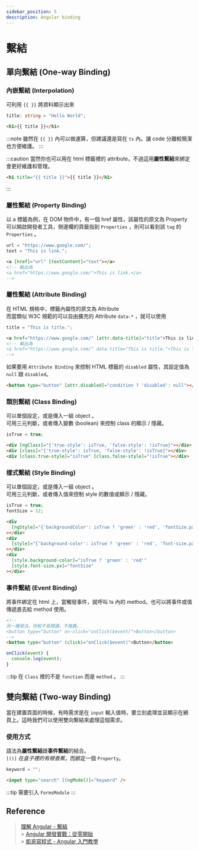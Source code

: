 ```yaml
---
sidebar_position: 5
description: Angular binding
---
```


# 繫結

## 單向繫結 (One-way Binding)

### 內嵌繫結 (Interpolation)

可利用 `{{ }}` 將資料顯示出來

```typescript
title: string = "Hello World";
```

```html
<h1>{{ title }}</h1>
```

:::note
雖然在 `{{ }}` 內可以做運算，但建議還是寫在 `ts` 內。讓 code 分離較簡潔也方便維護。
:::

:::caution
當然你也可以用在 html 標籤裡的 attribute，不過這用**屬性繫結**來綁定會更好維護和管理。

```html
<h1 title="{{ title }}">{{ title }}</h1>
```

:::

### 屬性繫結 (Property Binding)

以 a 標籤為例，在 DOM 物件中，有一個 href 屬性，該屬性的原文為 Property<br />
可以開啟開發者工具，側邊欄的頁籤指到 `Properties` ，則可以看到該 `tag` 的 `Properties` 。

```typescript
url = "https://www.google.com/";
text = "This is link.";
```

```html
<a [href]="url" [textContent]="text"></a>
<!-- 輸出為
<a href="https://www.google.com/">This is link.</a>
-->
```

### 屬性繫結 (Attribute Binding)

在 HTML 規格中，標籤內屬性的原文為 Attribute<br />
而當類似 W3C 規範的可以自由擴充的 Attribute `data-*` ，就可以使用

```typescript
title = "This is title.";
```

```html
<a href="https://www.google.com/" [attr.data-title]="title">This is link.</a>
<!-- 輸出為
<a href="https://www.google.com/" data-title="This is title.">This is link.</a>
-->
```

如果要用 `Attribute Binding` 來控制 HTML 標籤的 `disabled` 屬性，其設定值為 `null` 跟 `disabled`。

```html
<button type="button" [attr.disabled]="condition ? 'disabled': null"></button>
```

### 類別繫結 (Class Binding)

可以單個設定，或是傳入一組 object 。<br />
可用三元判斷，或者傳入變數 (boolean) 來控制 class 的顯示 / 隱藏。

```typescript
isTrue = true;
```

```html
<div [ngClass]="{'true-style': isTrue, 'false-style': !isTrue}"></div>
<div [class]="{'true-style': isTrue, 'false-style': !isTrue}"></div>
<div [class.true-style]="isTrue" [class.false-style]="!isTrue"></div>
```

### 樣式繫結 (Style Binding)

可以單個設定，或是傳入一組 object 。<br />
可用三元判斷，或者傳入值來控制 style 的數值或顯示 / 隱藏。

```typescript
isTrue = true;
fontSize = 12;
```

```html
<div
  [ngStyle]="{'backgroundColor': isTrue ? 'green' : 'red', 'fontSize.px': fontSize}"
></div>
<div
  [style]="{'background-color': isTrue ? 'green' : 'red', 'font-size.px': fontSize}"
></div>
<div
  [style.background-color]="isTrue ? 'green' : 'red'"
  [style.font-size.px]="fontSize"
></div>
```

### 事件繫結 (Event Binding)

將事件綁定在 html 上，當觸發事件，就呼叫 ts 內的 method。也可以將事件或值傳遞進去給 method 使用。

```html
<!--
另一種寫法，但較不易閱讀，不推薦。
<button type="button" on-click="onClick($event)">Button</button>
-->
<button type="button" (click)="onClick($event)">Button</button>
```

```typescript
onClick(event) {
  console.log(event);
}
```

:::tip
在 `Class` 裡的不是 `function` 而是 `method` 。
:::

## 雙向繫結 (Two-way Binding)

當在建置頁面的時候，有時需求是在 `input` 輸入值時，要立刻處理並且顯示在網頁上。這時我們可以使用雙向繫結來處理這個需求。

### 使用方式

語法為**屬性繫結**跟**事件繫結**的結合。<br />
`[()]` _在盒子裡的有根香蕉_，而綁定一個 `Property`。

```typescript
keyword = "";
```

```html
<input type="search" [(ngModel)]="keyword" />
```

:::tip
需要引入 `FormsModule`
:::

## Reference

> [理解 Angular - 繫結 ](https://angular.tw/guide/property-binding) <br /> > [Angular 開發實戰：從零開始](https://www.udemy.com/course/angular-zero/) <br /> > [凱哥寫程式 - Angular 入門教學](https://www.youtube.com/playlist?list=PLneJIGUTIItu6QrNxEBAUgTXZaHIpO8D9)
